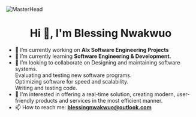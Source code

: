![MasterHead](https://cdn.videoplasty.com/animation/chill-coding-programming-lo-fi-animation-stock-animation-21874-1280x720.jpg?1607096344)
<h1 align="center">Hi 👋, I'm Blessing Nwakwuo</h1>

- 🔭 I’m currently working on <b>Alx Software Engineering Projects</b>
- 🌱 I’m currently learning <b>Software Engineering & Development.</b>
- 👯 I’m looking to collaborate on Designing and maintaining software systems. <br>Evaluating and testing new software programs. <br>Optimizing software for speed and scalability. <br>Writing and testing code.
- 💬 I'm interested in offering a real-time solution, creating modern, user-friendly products and services in the most efficient manner.
- 📫 How to reach me: <b>blessingnwakwuo@outlook.com</b>


<!-- ⚡ Fun fact: ...
I'm also in search of intern/part-time/full-time/freelance opportunities

-My GitHub Stats and Tech Stacks :
#### Connect with me:
  <p align="right">
  <a href = ""><img src="https://img.icons8.com/fluent/48/000000/linkedin.png" width="30" height="30" alt="linkedin"/></a>
<a href = ""><img src="https://img.icons8.com/fluent/48/000000/twitter.png" width="30" height="30" alt="twitter"/></a>
</p>
-->
